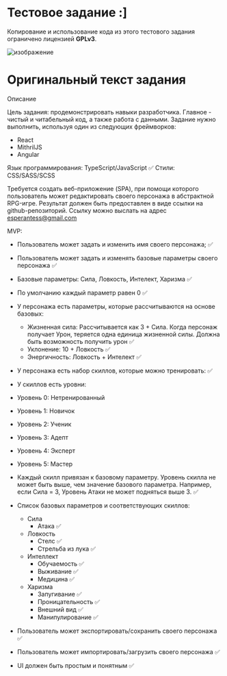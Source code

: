 # Тестовое задание :]

Копирование и использование кода из этого тестового задания ограничено лицензией **GPLv3**.

![изображение](https://user-images.githubusercontent.com/81296950/199096963-56d00789-92f6-4c0d-a4e9-e4fbef232bdc.png)

# Оригинальный текст задания
Описание

Цель задания: продемонстрировать навыки разработчика. Главное - чистый и читабельный код, а также работа с данными.
Задание нужно выполнить, используя один из следующих фреймворков:

* React
* MithrilJS
* Angular

Язык программирования: TypeScript/JavaScript ✅
Стили: CSS/SASS/SCSS

Требуется создать веб-приложение (SPA), при помощи которого пользователь может редактировать своего персонажа в абстрактной RPG-игре. Результат должен быть предоставлен в виде ссылки на github-репозиторий. Ссылку можно выслать на адрес esperantess@gmail.com

MVP:
* Пользователь может задать и изменить имя своего персонажа; ✅
* Пользователь может задать и изменять базовые параметры своего персонажа ✅
* Базовые параметры: Сила, Ловкость, Интелект, Харизма ✅
* По умолчанию каждый параметр равен 0 ✅
* У персонажа есть параметры, которые рассчитываются на основе базовых: 
  * Жизненная сила: Рассчитывается как 3 + Сила. Когда персонаж получает Урон, теряется одна единица жизненной силы. Должна быть возможность получить урон ✅
  * Уклонение: 10 + Ловкость ✅
  * Энергичность: Ловкость + Интелект ✅
* У персонажа есть набор скиллов, которые можно тренировать: ✅
* У скиллов есть уровни:
* Уровень 0: Нетренированный 
* Уровень 1: Новичок
* Уровень 2: Ученик
* Уровень 3: Адепт
* Уровень 4: Эксперт
* Уровень 5: Мастер
* Каждый скилл привязан к базовому параметру. Уровень скилла не может быть выше, чем значение базового параметра. Например, если Сила = 3, Уровень Атаки не может подняться выше 3. ✅
* Список базовых параметров и соответствующих скиллов:
  * Сила
    * Атака ✅
  * Ловкость
    * Стелс ✅
    * Стрельба из лука ✅
  * Интеллект
    * Обучаемость ✅
    * Выживание ✅
    * Медицина ✅
  * Харизма
    * Запугивание ✅
    * Проницательность ✅
    * Внешний вид ✅
    * Манипулирование ✅

* Пользователь может экспортировать/сохранить своего персонажа ✅
* Пользователь может импортировать/загрузить своего персонажа ✅
* UI должен быть простым и понятным ✅
